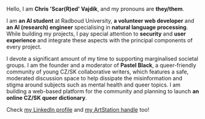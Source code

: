 Hello, I am **Chris 'Scar(R)ed' Vajdík**, and my pronouns are **they/them**.

I am **an AI student** at Radboud University, **a volunteer web developer** and **an AI (research) engineer** specialising in **natural language processing**. While building my projects, I pay special attention to **security** and **user experience** and integrate these aspects with the principal components of every project.

I devote a significant amount of my time to supporting marginalised societal groups. I am the founder and a moderator of **Pastel Black**, a queer-friendly community of young CZ/SK collaborative writers, which features a safe, moderated discussion space to help dissipate the misinformation and stigma around subjects such as mental health and queer topics. I am building a web-based platform for the community and planning to launch **an online CZ/SK queer dictionary**.

Check [my LinkedIn profile](https://www.linkedin.com/in/chris-vajdik/ "Chris' LinkedIn Profile") and [my ArtStation handle](https://www.artstation.com/chris_scar-r-ed/profile "Chris' ArtStation Handle") too!
